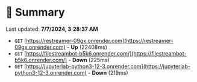 # 📖 Summary
Last updated: **7/7/2024, 3:28:37 AM**

- `GET` [https://restreamer-09gx.onrender.com](https://restreamer-09gx.onrender.com) - **Up** (22408ms)
- `GET` [https://filestreambot-b5k6.onrender.com/](https://filestreambot-b5k6.onrender.com/) - **Down** (225ms)
- `GET` [https://jupyterlab-python3-12-3.onrender.com](https://jupyterlab-python3-12-3.onrender.com) - **Down** (219ms)
